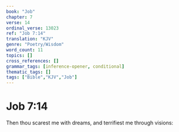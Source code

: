 ```yaml
---
book: "Job"
chapter: 7
verse: 14
ordinal_verse: 13023
ref: "Job 7:14"
translation: "KJV"
genre: "Poetry/Wisdom"
word_count: 11
topics: []
cross_references: []
grammar_tags: [inference-opener, conditional]
thematic_tags: []
tags: ["Bible","KJV","Job"]
---
```


# Job 7:14

Then thou scarest me with dreams, and terrifiest me through visions:
